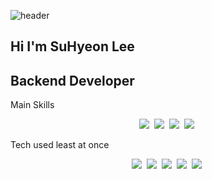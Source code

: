![header](https://capsule-render.vercel.app/api?type=rounded&color=76d7ea&height=300&section=header&text=Hello!%20Everyone&fontSize=90&fontColor=ffffff)

## Hi I'm SuHyeon Lee 
## Backend Developer 

Main Skills
<p align="center">
<img src="https://img.shields.io/badge/Java-11264f?style=flat-square&logo=Java&logoColor=white"/></a>&nbsp 
<img src="https://img.shields.io/badge/Java-11264f?style=flat-square&logo=Java&logoColor=white"/></a>&nbsp 
<img src="https://img.shields.io/badge/Java-11264f?style=flat-square&logo=Java&logoColor=white"/></a>&nbsp 
<img src="https://img.shields.io/badge/Java-11264f?style=flat-square&logo=Java&logoColor=white"/></a>&nbsp 
</p>

Tech used least at once
<p align="center">
<img src="https://img.shields.io/badge/JavaScript-11264f?style=flat-square&logo=JavaScript&logoColor=white"/></a>&nbsp 
<img src="https://img.shields.io/badge/CSS-11264f?style=flat-square&logo=CSS&logoColor=white"/></a>&nbsp 
<img src="https://img.shields.io/badge/Html-11264f?style=flat-square&logo=Html&logoColor=white"/></a>&nbsp 
<img src="https://img.shields.io/badge/AmazonAWS-11264f?style=flat-square&logo=AmazonAWS&logoColor=white"/></a>&nbsp 
<img src="https://img.shields.io/badge/Docker-11264f?style=flat-square&logo=Docker&logoColor=white"/></a>&nbsp 
</p>
